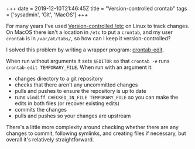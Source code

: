 +++
date = 2019-12-10T21:46:45Z
title = "Version-controlled crontab"
tags = ['sysadmin', 'Git', 'MacOS']
+++

For many years I've used [Version-controlled
/etc](/blog/version-controlled_slash-etc/) on Linux to track changes.  On MacOS
there isn't a location in `/etc` to put a `crontab`, and my user `crontab` is in
`/var/at/tabs/`, so how can I keep it version-controlled?

I solved this problem by writing a wrapper program:
[crontab-edit](https://github.com/tobinjt/bin/blob/master/crontab-edit).

When run without arguments it sets `$EDITOR` so that `crontab -e` runs
`crontab-edit TEMPORARY_FILE`.  When run with an argument it:

*   changes directory to a git repository
*   checks that there aren't any uncommitted changes
*   pulls and pushes to ensure the repository is up to date
*   runs `vimdiff CHECKED_IN_FILE TEMPORARY_FILE` so you can make the edits in
    both files (or recover existing edits)
*   commits the changes
*   pulls and pushes so your changes are upstream

There's a little more complexity around checking whether there are any changes
to commit, following symlinks, and creating files if necessary, but overall it's
relatively straightforward.
